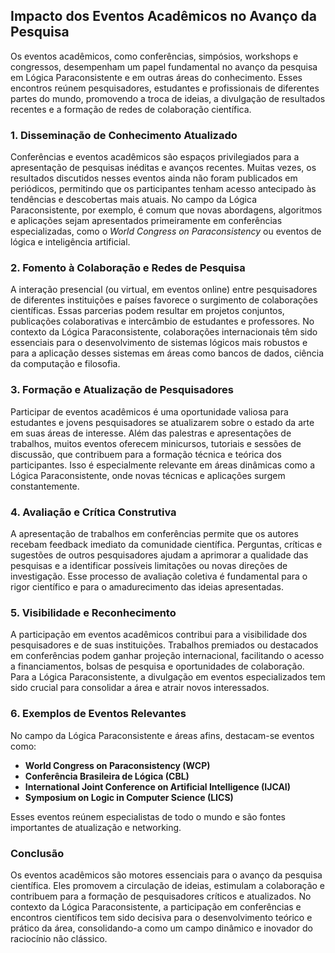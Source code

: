 
## Impacto dos Eventos Acadêmicos no Avanço da Pesquisa

Os eventos acadêmicos, como conferências, simpósios, workshops e congressos, desempenham um papel fundamental no avanço da pesquisa em Lógica Paraconsistente e em outras áreas do conhecimento. Esses encontros reúnem pesquisadores, estudantes e profissionais de diferentes partes do mundo, promovendo a troca de ideias, a divulgação de resultados recentes e a formação de redes de colaboração científica.

### 1. **Disseminação de Conhecimento Atualizado**

Conferências e eventos acadêmicos são espaços privilegiados para a apresentação de pesquisas inéditas e avanços recentes. Muitas vezes, os resultados discutidos nesses eventos ainda não foram publicados em periódicos, permitindo que os participantes tenham acesso antecipado às tendências e descobertas mais atuais. No campo da Lógica Paraconsistente, por exemplo, é comum que novas abordagens, algoritmos e aplicações sejam apresentados primeiramente em conferências especializadas, como o *World Congress on Paraconsistency* ou eventos de lógica e inteligência artificial.

### 2. **Fomento à Colaboração e Redes de Pesquisa**

A interação presencial (ou virtual, em eventos online) entre pesquisadores de diferentes instituições e países favorece o surgimento de colaborações científicas. Essas parcerias podem resultar em projetos conjuntos, publicações colaborativas e intercâmbio de estudantes e professores. No contexto da Lógica Paraconsistente, colaborações internacionais têm sido essenciais para o desenvolvimento de sistemas lógicos mais robustos e para a aplicação desses sistemas em áreas como bancos de dados, ciência da computação e filosofia.

### 3. **Formação e Atualização de Pesquisadores**

Participar de eventos acadêmicos é uma oportunidade valiosa para estudantes e jovens pesquisadores se atualizarem sobre o estado da arte em suas áreas de interesse. Além das palestras e apresentações de trabalhos, muitos eventos oferecem minicursos, tutoriais e sessões de discussão, que contribuem para a formação técnica e teórica dos participantes. Isso é especialmente relevante em áreas dinâmicas como a Lógica Paraconsistente, onde novas técnicas e aplicações surgem constantemente.

### 4. **Avaliação e Crítica Construtiva**

A apresentação de trabalhos em conferências permite que os autores recebam feedback imediato da comunidade científica. Perguntas, críticas e sugestões de outros pesquisadores ajudam a aprimorar a qualidade das pesquisas e a identificar possíveis limitações ou novas direções de investigação. Esse processo de avaliação coletiva é fundamental para o rigor científico e para o amadurecimento das ideias apresentadas.

### 5. **Visibilidade e Reconhecimento**

A participação em eventos acadêmicos contribui para a visibilidade dos pesquisadores e de suas instituições. Trabalhos premiados ou destacados em conferências podem ganhar projeção internacional, facilitando o acesso a financiamentos, bolsas de pesquisa e oportunidades de colaboração. Para a Lógica Paraconsistente, a divulgação em eventos especializados tem sido crucial para consolidar a área e atrair novos interessados.

### 6. **Exemplos de Eventos Relevantes**

No campo da Lógica Paraconsistente e áreas afins, destacam-se eventos como:

- **World Congress on Paraconsistency (WCP)**
- **Conferência Brasileira de Lógica (CBL)**
- **International Joint Conference on Artificial Intelligence (IJCAI)**
- **Symposium on Logic in Computer Science (LICS)**

Esses eventos reúnem especialistas de todo o mundo e são fontes importantes de atualização e networking.



### **Conclusão**

Os eventos acadêmicos são motores essenciais para o avanço da pesquisa científica. Eles promovem a circulação de ideias, estimulam a colaboração e contribuem para a formação de pesquisadores críticos e atualizados. No contexto da Lógica Paraconsistente, a participação em conferências e encontros científicos tem sido decisiva para o desenvolvimento teórico e prático da área, consolidando-a como um campo dinâmico e inovador do raciocínio não clássico.

